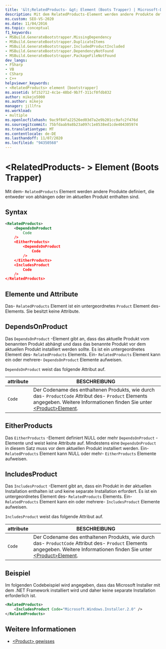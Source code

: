 ```yaml
---
title: '&lt;RelatedProducts- &gt; Element (Boots Trapper) | Microsoft-Dokumentation'
description: Mit dem RelatedProducts-Element werden andere Produkte definiert, die entweder von oder im aktuellen Produkt enthalten sind.
ms.custom: SEO-VS-2020
ms.date: 11/04/2016
ms.topic: conceptual
f1_keywords:
- MSBuild.GenerateBootstrapper.MissingDependency
- MSBuild.GenerateBootstrapper.DuplicateItems
- MSBuild.GenerateBootstrapper.IncludedProductIncluded
- MSBuild.GenerateBootstrapper.DependencyNotFound
- MSBuild.GenerateBootstrapper.PackageFileNotFound
dev_langs:
- FSharp
- VB
- CSharp
- C++
helpviewer_keywords:
- <RelatedProducts> element [bootstrapper]
ms.assetid: bf152712-4c1e-48bd-9b7f-311cf0fdb832
author: mikejo5000
ms.author: mikejo
manager: jillfra
ms.workload:
- multiple
ms.openlocfilehash: 9ac9f84fa22526ed03d7a2e9b201cc9afc2f476d
ms.sourcegitcommit: 75bfdaab9a8b23a097c1e8538ed1cde404305974
ms.translationtype: MT
ms.contentlocale: de-DE
ms.lasthandoff: 11/07/2020
ms.locfileid: "94350568"
---
```

# <a name="ltrelatedproductsgt-element-bootstrapper"></a>&lt;RelatedProducts- &gt; Element (Boots Trapper)
Mit dem- `RelatedProducts` Element werden andere Produkte definiert, die entweder von abhängen oder im aktuellen Produkt enthalten sind.

## <a name="syntax"></a>Syntax

```xml
<RelatedProducts>
    <DependsOnProduct
        Code
    />
    <EitherProducts>
        <DependsOnProduct
            Code
        />
    </EitherProducts>
    <IncludesProduct
        Code
    />
</RelatedProducts>
```

## <a name="elements-and-attributes"></a>Elemente und Attribute
 Das- `RelatedProducts` Element ist ein untergeordnetes `Product` Element des-Elements. Sie besitzt keine Attribute.

## <a name="dependsonproduct"></a>DependsOnProduct
 Das `DependsOnProduct` -Element gibt an, dass das aktuelle Produkt vom benannten Produkt abhängt und dass das benannte Produkt vor dem aktuellen Produkt installiert werden sollte. Es ist ein untergeordnetes Element des- `RelatedProducts` Elements. Ein- `RelatedProducts` Element kann ein oder mehrere- `DependsOnProduct` Elemente aufweisen.

 `DependsOnProduct` weist das folgende Attribut auf.

|attribute|BESCHREIBUNG|
|---------------|-----------------|
|`Code`|Der Codename des enthaltenen Produkts, wie durch das- `ProductCode` Attribut des- `Product` Elements angegeben. Weitere Informationen finden Sie unter [\<Product>Element](../deployment/product-element-bootstrapper.md).|

## <a name="eitherproducts"></a>EitherProducts
 Das `EitherProducts` -Element definiert NULL oder mehr `DependsOnProduct` -Elemente und weist keine Attribute auf. Mindestens eine `DependsOnProduct` in diesem Satz muss vor dem aktuellen Produkt installiert werden. Ein- `RelatedProducts` Element kann NULL oder mehr- `EitherProducts` Elemente aufweisen.

## <a name="includesproduct"></a>IncludesProduct
 Das `IncludesProduct` -Element gibt an, dass ein Produkt in der aktuellen Installation enthalten ist und keine separate Installation erfordert. Es ist ein untergeordnetes Element des- `RelatedProducts` Elements. Ein- `RelatedProducts` Element kann ein oder mehrere- `IncludesProduct` Elemente aufweisen.

 `IncludesProduct` weist das folgende Attribut auf.

|attribute|BESCHREIBUNG|
|---------------|-----------------|
|`Code`|Der Codename des enthaltenen Produkts, wie durch das- `ProductCode` Attribut des- `Product` Elements angegeben. Weitere Informationen finden Sie unter [\<Product>Element](../deployment/product-element-bootstrapper.md).|

## <a name="example"></a>Beispiel
 Im folgenden Codebeispiel wird angegeben, dass das Microsoft Installer mit dem .NET Framework installiert wird und daher keine separate Installation erforderlich ist.

```xml
<RelatedProducts>
    <IncludesProduct Code="Microsoft.Windows.Installer.2.0" />
</RelatedProducts>
```

## <a name="see-also"></a>Weitere Informationen
- [\<Product> gewisses](../deployment/product-element-bootstrapper.md)